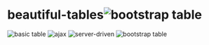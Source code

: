 # beautiful-tables![bootstrap table](https://user-images.githubusercontent.com/90281067/145660394-4b613610-4277-446a-b1d6-fe89cf2da98b.JPG)
![basic table](https://user-images.githubusercontent.com/90281067/145660397-854caa60-6c44-43e8-8efd-adea787f1c69.JPG)
![ajax](https://user-images.githubusercontent.com/90281067/145660399-ab794154-0698-471e-b732-f241f085ac3b.JPG)
![server-driven](https://user-images.githubusercontent.com/90281067/145660406-a41e003a-75b4-4b5a-8d8a-e69495c4a867.JPG)
![bootstrap table](https://user-images.githubusercontent.com/90281067/145660410-551e82b1-7fb2-4492-a61f-5551c5231269.JPG)
